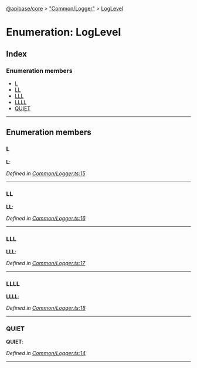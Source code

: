 [@apibase/core](../README.md) > ["Common/Logger"](../modules/_common_logger_.md) > [LogLevel](../enums/_common_logger_.loglevel.md)

# Enumeration: LogLevel

## Index

### Enumeration members

* [L](_common_logger_.loglevel.md#l)
* [LL](_common_logger_.loglevel.md#ll)
* [LLL](_common_logger_.loglevel.md#lll)
* [LLLL](_common_logger_.loglevel.md#llll)
* [QUIET](_common_logger_.loglevel.md#quiet)

---

## Enumeration members

<a id="l"></a>

###  L

**L**: 

*Defined in [Common/Logger.ts:15](https://github.com/chapterjason/APIBase/blob/f39c9da/packages/core/src/Common/Logger.ts#L15)*

___
<a id="ll"></a>

###  LL

**LL**: 

*Defined in [Common/Logger.ts:16](https://github.com/chapterjason/APIBase/blob/f39c9da/packages/core/src/Common/Logger.ts#L16)*

___
<a id="lll"></a>

###  LLL

**LLL**: 

*Defined in [Common/Logger.ts:17](https://github.com/chapterjason/APIBase/blob/f39c9da/packages/core/src/Common/Logger.ts#L17)*

___
<a id="llll"></a>

###  LLLL

**LLLL**: 

*Defined in [Common/Logger.ts:18](https://github.com/chapterjason/APIBase/blob/f39c9da/packages/core/src/Common/Logger.ts#L18)*

___
<a id="quiet"></a>

###  QUIET

**QUIET**: 

*Defined in [Common/Logger.ts:14](https://github.com/chapterjason/APIBase/blob/f39c9da/packages/core/src/Common/Logger.ts#L14)*

___

